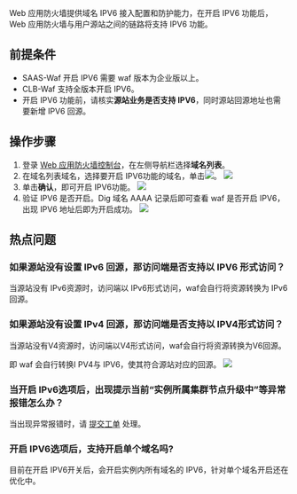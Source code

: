 Web 应用防火墙提供域名 IPV6 接入配置和防护能力，在开启 IPV6 功能后，Web 应用防火墙与用户源站之间的链路将支持 IPV6 功能。

## 前提条件
- SAAS-Waf 开启 IPV6 需要 waf 版本为企业版以上。
- CLB-Waf 支持全版本开启 IPV6。
- 开启 IPV6 功能前，请核实**源站业务是否支持 IPV6**，同时源站回源地址也需要新增 IPV6 回源。


## 操作步骤
1. 登录 [Web 应用防火墙控制台](https://console.cloud.tencent.com/guanjia/tea-overview)，在左侧导航栏选择**域名列表**。
2. 在域名列表域名，选择要开启 IPV6功能的域名，单击![](https://qcloudimg.tencent-cloud.cn/raw/4c2a6f21d580a298869fd5455dbf46f1.png)。
![](https://qcloudimg.tencent-cloud.cn/raw/246b09ddb9b62b638fc37a7325904adb.png)
3. 单击**确认**，即可开启 IPV6功能。
![](https://qcloudimg.tencent-cloud.cn/raw/b5b8c1db4b8b877679afa34538d92710.png)
4. 验证 IPV6 是否开启。Dig 域名 AAAA 记录后即可查看 waf 是否开启 IPV6，出现 IPV6 地址后即为开启成功。
![](https://qcloudimg.tencent-cloud.cn/raw/76c1a8076691df60d42411fcb0594ddc.png)


## 热点问题
### 如果源站没有设置 IPv6 回源，那访问端是否支持以 IPV6 形式访问？
当源站没有 IPv6资源时，访问端以 IPv6形式访问，waf会自行将资源转换为 IPv6回源。


### 如果源站没有设置 IPv4 回源，那访问端是否支持以 IPV4形式访问？
当源站没有V4资源时，访问端以V4形式访问，waf会自行将资源转换为V6回源。

即 waf 会自行转换I PV4与 IPV6，使其符合源站对应的回源。
![](https://qcloudimg.tencent-cloud.cn/raw/9c24a1f20a3fcf8cc8c3d14df3662305.png)

### 当开启 IPv6选项后，出现提示当前“实例所属集群节点升级中”等异常报错怎么办？
当出现异常报错时，请 [提交工单](https://console.cloud.tencent.com/workorder/category) 处理。

### 开启 IPV6选项后，支持开启单个域名吗?
目前在开启 IPV6开关后，会开启实例内所有域名的 IPV6，针对单个域名开启还在优化中。
